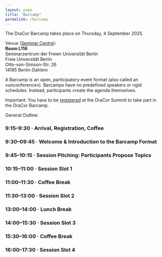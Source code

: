 ```yaml
---
layout: page
title: "Barcamp"
permalink: /barcamp
---
```


The DraCor Barcamp takes place on Thursday, 4 September 2025.

Venue ([Seminar Centre](venue)):\
**Room L116**\
Seminarzentrum der Freien Universität Berlin\
Freie Universität Berlin\
Otto-von-Simson-Str. 26\
14195 Berlin-Dahlem

A Barcamp is an open, participatory event format (also called an »unconference«). Barcamps have no predefined speakers or rigid schedules. Instead, participants create the agenda themselves.

Important: You have to be [registered](registration) at the DraCor Summit to take part in the DraCor Barcamp.

General Outline:

### 9:15–9:30 · Arrival, Registration, Coffee

### 9:30–09:45 · Welcome & Introduction to the Barcamp Format

### 9:45–10:15 · Session Pitching: Participants Propose Topics

### 10:15–11:00 · **Session Slot 1**

### 11:00–11:30 · Coffee Break

### 11:30–13:00 · **Session Slot 2**

### 13:00–14:00 · Lunch Break

### 14:00–15:30 · **Session Slot 3**

### 15:30–16:00 · Coffee Break

### 16:00–17:30 · **Session Slot 4**
